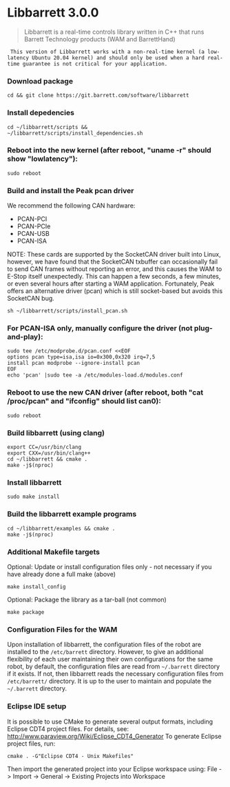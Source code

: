# Libbarrett 3.0.0
> Libbarrett is a real-time controls library written in C++ that runs Barrett
Technology products (WAM and BarrettHand)

` This version of Libbarrett works with a non-real-time kernel (a low-latency Ubuntu 20.04 kernel) and should only be used when a hard real-time guarantee is not critical for your application.`


### Download package
```
cd && git clone https://git.barrett.com/software/libbarrett
```

### Install depedencies
```
cd ~/libbarrett/scripts && ~/libbarrett/scripts/install_dependencies.sh
```

### Reboot into the new kernel (after reboot, "uname -r" should show "lowlatency"): 
```
sudo reboot
```

### Build and install the Peak pcan driver
We recommend the following CAN hardware:

 - PCAN-PCI
 - PCAN-PCIe
 - PCAN-USB
 - PCAN-ISA 

NOTE: These cards are supported by the SocketCAN driver built into Linux, however, we have found that the SocketCAN txbuffer can occasionally fail to send CAN frames without reporting an error, and this causes the WAM to E-Stop itself unexpectedly. This can happen a few seconds, a few minutes, or even several hours after starting a WAM application. Fortunately, Peak offers an alternative driver (pcan) which is still socket-based but avoids this SocketCAN bug.
```
sh ~/libbarrett/scripts/install_pcan.sh
```

### For PCAN-ISA only, manually configure the driver (not plug-and-play): 
```
sudo tee /etc/modprobe.d/pcan.conf <<EOF
options pcan type=isa,isa io=0x300,0x320 irq=7,5
install pcan modprobe --ignore-install pcan
EOF
echo 'pcan' |sudo tee -a /etc/modules-load.d/modules.conf
```

### Reboot to use the new CAN driver (after reboot, both "cat /proc/pcan" and "ifconfig" should list can0): 
```
sudo reboot
```

### Build libbarrett (using clang)
```
export CC=/usr/bin/clang
export CXX=/usr/bin/clang++
cd ~/libbarrett && cmake .
make -j$(nproc)
```

### Install libbarrett
```
sudo make install
```

### Build the libbarrett example programs
```
cd ~/libbarrett/examples && cmake .
make -j$(nproc)
```

### Additional Makefile targets
Optional: Update or install configuration files only - not necessary if you have already done a full make (above)
```
make install_config
```

Optional: Package the library as a tar-ball (not common)
```
make package
```

### Configuration Files for the WAM
Upon installation of libbarrett, the configuration files of the robot are installed to the `/etc/barrett` directory. However, to give an additional flexibility of each user maintaining their own configurations for the same robot, by default, the configuration files are read from `~/.barrett` directory if it exists. If not, then libbarrett reads the necessary configuration files from `/etc/barrett/` directory. It is up to the user to maintain and populate the `~/.barrett` directory.

### Eclipse IDE setup
It is possible to use CMake to generate several output formats, including Eclipse CDT4 project files. For details, see:
    http://www.paraview.org/Wiki/Eclipse_CDT4_Generator
To generate Eclipse project files, run:
```
cmake . -G"Eclipse CDT4 - Unix Makefiles"
```
Then import the generated project into your Eclipse workspace using:
File -> Import -> General -> Existing Projects into Workspace

